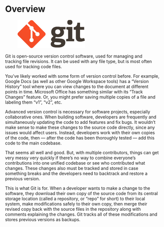 # Overview

<figure><img src=".gitbook/assets/git.png" alt=""><figcaption></figcaption></figure>

Git is open-source version control software, used for managing and tracking file revisions. It can be used with any file type, but is most often used for tracking code files.

You’ve likely worked with some form of version control before. For example, Google Docs (as well as other Google Workspace tools) has a “Version History” tool where you can view changes to the document at different points in time. Microsoft Office has something similar with its “Track Changes” feature. Or, you might prefer saving multiple copies of a file and labeling them “v1”, “v2”, etc.

Advanced version control is necessary for software projects, especially collaborative ones. When building software, developers are frequently and simultaneously updating the code to add features and fix bugs. It wouldn’t make sense to make these changes to the source code directly, since any issues would affect users. Instead, developers work with their own copies of the code, then — after the code has been thoroughly tested — add this code to the main codebase.

That seems all well and good. But, with multiple contributors, things can get very messy very quickly if there’s no way to combine everyone’s contributions into one unified codebase or see who contributed what changes. These changes also must be tracked and stored in case something breaks and the developers need to backtrack and restore a previous version.

This is what Git is for. When a developer wants to make a change to the software, they download their own copy of the source code from its central storage location (called a repository, or “repo” for short) to their local system, make modifications safely to their own copy, then merge their revised copy back with the source files in the repository along with comments explaining the changes. Git tracks all of these modifications and stores previous versions as backups.
